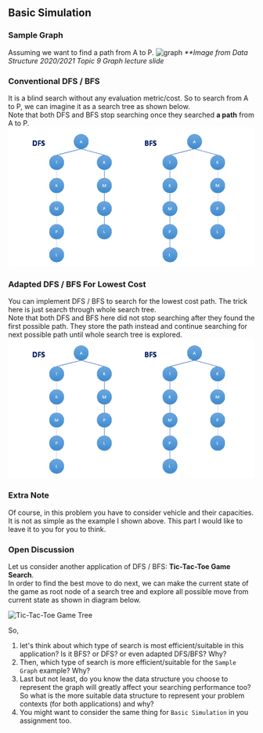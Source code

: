 ## Basic Simulation

### Sample Graph
Assuming we want to find a path from A to P.
![graph](https://user-images.githubusercontent.com/80279898/118280686-06486500-b4ff-11eb-926e-f1b73d174ead.png)
_\**Image from Data Structure 2020/2021 Topic 9 Graph lecture slide_

### Conventional DFS / BFS
It is a blind search without any evaluation metric/cost. So to search from A to P, we can imagine it as a search tree as shown below.  
Note that both DFS and BFS stop searching once they searched **a path** from A to P.
![Conventional DFS / BFS](https://github.com/bjc1999/Vehicle-Routing-Problem/blob/main/dfs_bfs/DFS-BFS.gif)

### Adapted DFS / BFS For Lowest Cost
You can implement DFS / BFS to search for the lowest cost path. The trick here is just search through whole search tree.  
Note that both DFS and BFS here did not stop searching after they found the first possible path. They store the path instead and continue searching for next possible path until whole search tree is explored.
![Adapted DFS / BFS](https://github.com/bjc1999/Vehicle-Routing-Problem/blob/main/dfs_bfs/DFS-BFS(Adapted).gif)

### Extra Note
Of course, in this problem you have to consider vehicle and their capacities. It is not as simple as the example I shown above. This part I would like to leave it to you for you to think.

### Open Discussion
Let us consider another application of DFS / BFS: **Tic-Tac-Toe Game Search**.  
In order to find the best move to do next, we can make the current state of the game as root node of a search tree and explore all possible move from current state as shown in diagram below.

![Tic-Tac-Toe Game Tree](https://user-images.githubusercontent.com/80279898/118286234-d43a0180-b504-11eb-87c9-2e62023afd0c.png)

So, 
1. let's think about which type of search is most efficient/suitable in this application? Is it BFS? or DFS? or even adapted DFS/BFS? Why?
2. Then, which type of search is more efficient/suitable for the `Sample Graph` example? Why?
3. Last but not least, do you know the data structure you choose to represent the graph will greatly affect your searching performance too? So what is the more suitable data structure to represent your problem contexts (for both applications) and why?
4. You might want to consider the same thing for `Basic Simulation` in you assignment too.
